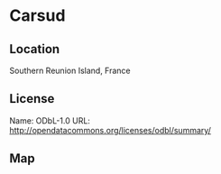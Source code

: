 # Carsud
    
## Location

Southern Reunion Island, France

## License

Name: ODbL-1.0
URL: http://opendatacommons.org/licenses/odbl/summary/

## Map

<WorldMap topic="public-transport/rtfs-rt/Carsud/vehicle_positions/#" />

